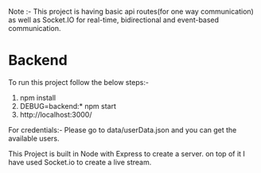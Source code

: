 Note :- This project is having basic api routes(for one way communication) as well as Socket.IO for real-time, bidirectional and event-based communication.
# Backend
To run this project follow the below steps:-
1) npm install
2) DEBUG=backend:* npm start
3) http://localhost:3000/

For credentials:- Please go to data/userData.json and you can get the available users.

This Project is built in Node with Express to create a server.
on top of it I have used Socket.io to create a live stream.

